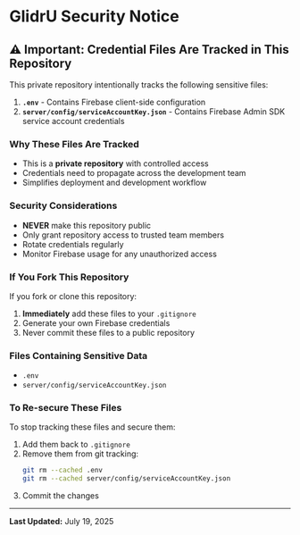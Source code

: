 # GlidrU Security Notice

## ⚠️ Important: Credential Files Are Tracked in This Repository

This private repository intentionally tracks the following sensitive files:

1. **`.env`** - Contains Firebase client-side configuration
2. **`server/config/serviceAccountKey.json`** - Contains Firebase Admin SDK service account credentials

### Why These Files Are Tracked

- This is a **private repository** with controlled access
- Credentials need to propagate across the development team
- Simplifies deployment and development workflow

### Security Considerations

- **NEVER** make this repository public
- Only grant repository access to trusted team members
- Rotate credentials regularly
- Monitor Firebase usage for any unauthorized access

### If You Fork This Repository

If you fork or clone this repository:
1. **Immediately** add these files to your `.gitignore`
2. Generate your own Firebase credentials
3. Never commit these files to a public repository

### Files Containing Sensitive Data

- `.env`
- `server/config/serviceAccountKey.json`

### To Re-secure These Files

To stop tracking these files and secure them:

1. Add them back to `.gitignore`
2. Remove them from git tracking: 
   ```bash
   git rm --cached .env
   git rm --cached server/config/serviceAccountKey.json
   ```
3. Commit the changes

---

**Last Updated:** July 19, 2025
